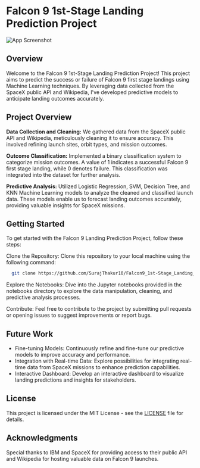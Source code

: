 
# Falcon 9 1st-Stage Landing Prediction Project


![App Screenshot](https://media2.giphy.com/media/v1.Y2lkPTc5MGI3NjExYW1td3N6YXl6dmQzNjk5eTN5eHE0NTlwenlidGJhc3VxaXFtaDR0NCZlcD12MV9pbnRlcm5hbF9naWZfYnlfaWQmY3Q9Zw/3ohs4gSs3V0Q7qOtKU/giphy.webp)

## Overview

Welcome to the Falcon 9 1st-Stage Landing Prediction Project! This project aims to predict the success or failure of Falcon 9 first stage landings using Machine Learning techniques. By leveraging data collected from the SpaceX public API and Wikipedia, I've developed predictive models to anticipate landing outcomes accurately.




## Project Overview

**Data Collection and Cleaning:** We gathered data from the SpaceX public API and Wikipedia, meticulously cleaning it to ensure accuracy. This involved refining launch sites, orbit types, and mission outcomes.

**Outcome Classification:** Implemented a binary classification system to categorize mission outcomes. A value of 1 indicates a successful Falcon 9 first stage landing, while 0 denotes failure. This classification was integrated into the dataset for further analysis.

**Predictive Analysis:** Utilized Logistic Regression, SVM, Decision Tree, and KNN Machine Learning models to analyze the cleaned and classified launch data. These models enable us to forecast landing outcomes accurately, providing valuable insights for SpaceX missions.



## Getting Started
To get started with the Falcon 9 Landing Prediction Project, follow these steps:

Clone the Repository: Clone this repository to your local machine using the following command:

```bash
  git clone https://github.com/SurajThakur10/Falcon9_1st-Stage_Landing_Prediction.git
```
Explore the Notebooks: Dive into the Jupyter notebooks provided in the notebooks directory to explore the data manipulation, cleaning, and predictive analysis processes.

Contribute: Feel free to contribute to the project by submitting pull requests or opening issues to suggest improvements or report bugs.


## Future Work



- Fine-tuning Models: Continuously refine and fine-tune our predictive models to improve accuracy and performance.
- Integration with Real-time Data: Explore possibilities for integrating real-time data from SpaceX missions to enhance prediction capabilities.
- Interactive Dashboard: Develop an interactive dashboard to visualize landing predictions and insights for stakeholders.




## License

This project is licensed under the MIT License - see the [LICENSE](https://github.com/SurajThakur10/Falcon9_1st-Stage_Landing_Prediction/blob/main/LICENSE) file for details.

## Acknowledgments

Special thanks to IBM and SpaceX for providing access to their public API and Wikipedia for hosting valuable data on Falcon 9 launches.


